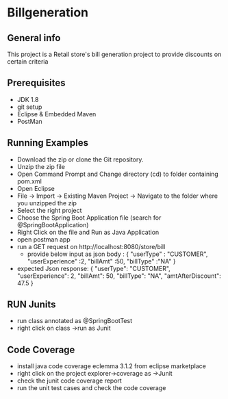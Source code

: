 # Billgeneration 

## General info
This project is a Retail store's bill generation project to provide discounts on certain criteria


## Prerequisites

 * JDK 1.8 
 *  git setup 
 * Eclipse & Embedded Maven
 * PostMan  

## Running Examples
* Download the zip or clone the Git repository.
* Unzip the zip file
* Open Command Prompt and Change directory (cd) to folder containing pom.xml
* Open Eclipse
* File -> Import -> Existing Maven Project -> Navigate to the folder where you unzipped the zip
* Select the right project
* Choose the Spring Boot Application file (search for @SpringBootApplication)
* Right Click on the file and Run as Java Application
* open postman app
* run  a GET  request on http://localhost:8080/store/bill
  * provide below input as json body :
  {
	"userType" :	"CUSTOMER",
	"userExperience" :2,
	"billAmt" :50,
	"billType" :"NA"
}
 * expected Json response:
{
    "userType": "CUSTOMER",
    "userExperience": 2,
    "billAmt": 50,
    "billType": "NA",
    "amtAfterDiscount": 47.5
}

## RUN Junits

 * run  class annotated as @SpringBootTest
 * right click on class ->run as Junit


## Code Coverage  
 * install java code coverage eclemma 3.1.2 from  eclipse marketplace
 * right click on the project  explorer->coverage as ->Junit
 * check  the junit code coverage report
 * run the unit test cases and check the  code coverage

